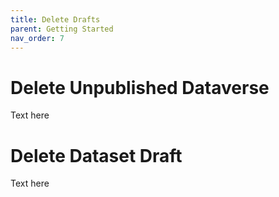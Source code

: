 ```yaml
---
title: Delete Drafts
parent: Getting Started
nav_order: 7
---
```

<script src="https://unpkg.com/vanilla-back-to-top@7.2.1/dist/vanilla-back-to-top.min.js"></script>
<script>addBackToTop({
  diameter: 56,
  backgroundColor: 'rgb(75, 156, 211)',
  textColor: '#fff'
})</script>

# Delete Unpublished Dataverse

Text here

# Delete Dataset Draft

Text here
